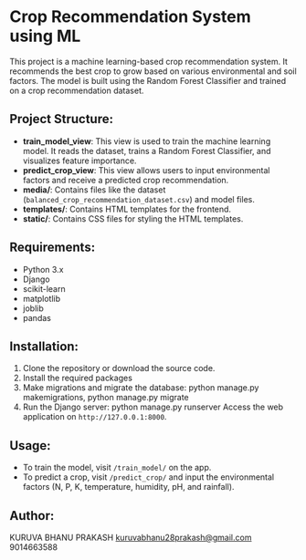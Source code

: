 # Crop Recommendation System using ML

This project is a machine learning-based crop recommendation system. It recommends the best crop to grow based on various environmental and soil factors. The model is built using the Random Forest Classifier and trained on a crop recommendation dataset.

## Project Structure:

- **train_model_view**: This view is used to train the machine learning model. It reads the dataset, trains a Random Forest Classifier, and visualizes feature importance.
- **predict_crop_view**: This view allows users to input environmental factors and receive a predicted crop recommendation.
- **media/**: Contains files like the dataset (`balanced_crop_recommendation_dataset.csv`) and model files.
- **templates/**: Contains HTML templates for the frontend.
- **static/**: Contains CSS files for styling the HTML templates.

## Requirements:

- Python 3.x
- Django
- scikit-learn
- matplotlib
- joblib
- pandas

## Installation:

1. Clone the repository or download the source code.
2. Install the required packages
3. Make migrations and migrate the database: python manage.py makemigrations, python manage.py migrate
4. Run the Django server: python manage.py runserver
   Access the web application on `http://127.0.0.1:8000`.

## Usage:

- To train the model, visit `/train_model/` on the app.
- To predict a crop, visit `/predict_crop/` and input the environmental factors (N, P, K, temperature, humidity, pH, and rainfall).

## Author:

KURUVA BHANU PRAKASH 
kuruvabhanu28prakash@gmail.com
9014663588


